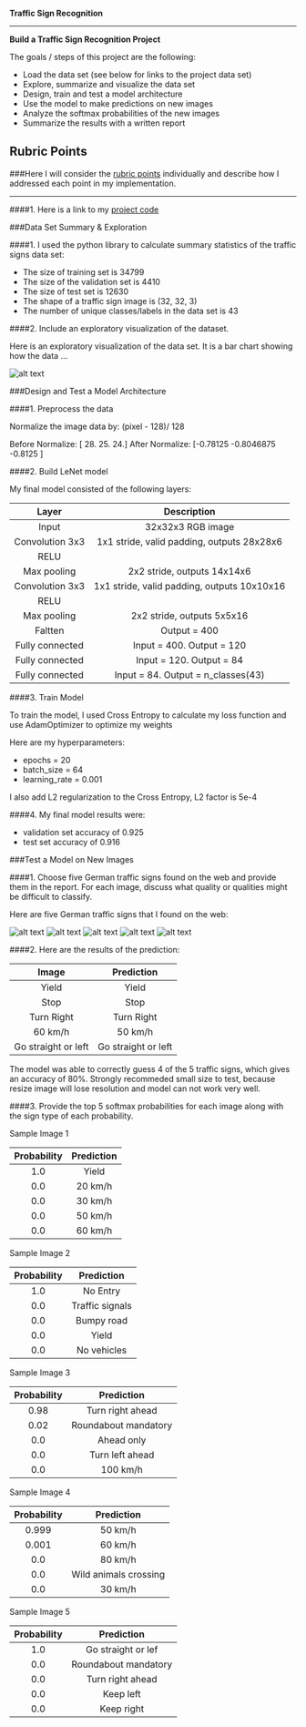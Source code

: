 **Traffic Sign Recognition** 

---

**Build a Traffic Sign Recognition Project**

The goals / steps of this project are the following:
* Load the data set (see below for links to the project data set)
* Explore, summarize and visualize the data set
* Design, train and test a model architecture
* Use the model to make predictions on new images
* Analyze the softmax probabilities of the new images
* Summarize the results with a written report


[//]: # (Image References)

[image1]: ./examples/1.png "Visualization"
[image4]: ./examples/1.jpg "Traffic Sign 1"
[image5]: ./examples/2.jpg "Traffic Sign 2"
[image6]: ./examples/3.jpg "Traffic Sign 3"
[image7]: ./examples/4.jpg "Traffic Sign 4"
[image8]: ./examples/5.jpg "Traffic Sign 5"

## Rubric Points
###Here I will consider the [rubric points](https://review.udacity.com/#!/rubrics/481/view) individually and describe how I addressed each point in my implementation.  

---
####1. Here is a link to my [project code](https://github.com/fengjihua/CarND-Traffic-Sign-Classifier-P2/master/Traffic_Sign_Classifier.ipynb)

###Data Set Summary & Exploration

####1. I used the python library to calculate summary statistics of the traffic signs data set:

* The size of training set is 34799
* The size of the validation set is 4410
* The size of test set is 12630
* The shape of a traffic sign image is (32, 32, 3)
* The number of unique classes/labels in the data set is 43

####2. Include an exploratory visualization of the dataset.

Here is an exploratory visualization of the data set. It is a bar chart showing how the data ...

![alt text][image1]

###Design and Test a Model Architecture

####1. Preprocess the data

Normalize the image data by: (pixel - 128)/ 128 

Before Normalize:  [ 28.  25.  24.]
After Normalize:  [-0.78125   -0.8046875 -0.8125   ]

####2. Build LeNet model

My final model consisted of the following layers:

| Layer                 |     Description                               | 
|:---------------------:|:---------------------------------------------:| 
| Input                 | 32x32x3 RGB image                             | 
| Convolution 3x3       | 1x1 stride, valid padding, outputs 28x28x6    |
| RELU                  |                                               |
| Max pooling           | 2x2 stride,  outputs 14x14x6                  |
| Convolution 3x3       | 1x1 stride, valid padding, outputs 10x10x16   |
| RELU                  |                                               |
| Max pooling           | 2x2 stride,  outputs 5x5x16                   |
| Faltten               | Output = 400                                  |
| Fully connected       | Input = 400. Output = 120                     |
| Fully connected       | Input = 120. Output = 84                      |
| Fully connected       | Input = 84. Output = n_classes(43)            |
 


####3. Train Model

To train the model, I used Cross Entropy to calculate my loss function and use AdamOptimizer to optimize my weights

Here are my hyperparameters:
* epochs = 20
* batch_size = 64
* learning_rate = 0.001

I also add L2 regularization to the Cross Entropy, L2 factor is 5e-4

####4. My final model results were:
* validation set accuracy of 0.925 
* test set accuracy of 0.916


###Test a Model on New Images

####1. Choose five German traffic signs found on the web and provide them in the report. For each image, discuss what quality or qualities might be difficult to classify.

Here are five German traffic signs that I found on the web:

![alt text][image4] ![alt text][image5] ![alt text][image6] 
![alt text][image7] ![alt text][image8]

####2. Here are the results of the prediction:

| Image                 |     Prediction                                | 
|:---------------------:|:---------------------------------------------:| 
| Yield                 | Yield                                         | 
| Stop                  | Stop                                          |
| Turn Right            | Turn Right                                    |
| 60 km/h               | 50 km/h                                       |
| Go straight or left   | Go straight or left                           |


The model was able to correctly guess 4 of the 5 traffic signs, which gives an accuracy of 80%.
Strongly recommeded small size to test, because resize image will lose resolution and model can not work very well.

####3. Provide the top 5 softmax probabilities for each image along with the sign type of each probability. 

Sample Image 1

| Probability           |     Prediction                                | 
|:---------------------:|:---------------------------------------------:| 
| 1.0                   | Yield                                         | 
| 0.0                   | 20 km/h                                       |
| 0.0                   | 30 km/h                                       |
| 0.0                   | 50 km/h                                       |
| 0.0                   | 60 km/h                                       |


Sample Image 2

| Probability           |     Prediction                                | 
|:---------------------:|:---------------------------------------------:| 
| 1.0                   | No Entry                                      | 
| 0.0                   | Traffic signals                               |
| 0.0                   | Bumpy road                                    |
| 0.0                   | Yield                                         |
| 0.0                   | No vehicles                                   |

Sample Image 3

| Probability           |     Prediction                                | 
|:---------------------:|:---------------------------------------------:| 
| 0.98                  | Turn right ahead                              | 
| 0.02                  | Roundabout mandatory                          |
| 0.0                   | Ahead only                                    |
| 0.0                   | Turn left ahead                               |
| 0.0                   | 100 km/h                                      |

Sample Image 4

| Probability           |     Prediction                                | 
|:---------------------:|:---------------------------------------------:| 
| 0.999                 | 50 km/h                                       | 
| 0.001                 | 60 km/h                                       |
| 0.0                   | 80 km/h                                       |
| 0.0                   | Wild animals crossing                         |
| 0.0                   | 30 km/h                                       |

Sample Image 5

| Probability           |     Prediction                                | 
|:---------------------:|:---------------------------------------------:| 
| 1.0                   | Go straight or lef                            | 
| 0.0                   | Roundabout mandatory                          |
| 0.0                   | Turn right ahead                              |
| 0.0                   | Keep left                                     |
| 0.0                   | Keep right                                    |